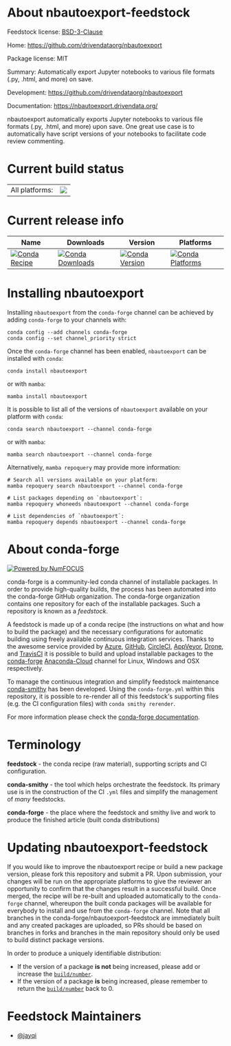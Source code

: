 About nbautoexport-feedstock
============================

Feedstock license: [BSD-3-Clause](https://github.com/conda-forge/nbautoexport-feedstock/blob/main/LICENSE.txt)

Home: https://github.com/drivendataorg/nbautoexport

Package license: MIT

Summary: Automatically export Jupyter notebooks to various file formats (.py, .html, and more) on save.

Development: https://github.com/drivendataorg/nbautoexport

Documentation: https://nbautoexport.drivendata.org/

nbautoexport automatically exports Jupyter notebooks to various file formats (.py, .html, and more)
upon save. One great use case is to automatically have script versions of your notebooks to
facilitate code review commenting.


Current build status
====================


<table><tr><td>All platforms:</td>
    <td>
      <a href="https://dev.azure.com/conda-forge/feedstock-builds/_build/latest?definitionId=10436&branchName=main">
        <img src="https://dev.azure.com/conda-forge/feedstock-builds/_apis/build/status/nbautoexport-feedstock?branchName=main">
      </a>
    </td>
  </tr>
</table>

Current release info
====================

| Name | Downloads | Version | Platforms |
| --- | --- | --- | --- |
| [![Conda Recipe](https://img.shields.io/badge/recipe-nbautoexport-green.svg)](https://anaconda.org/conda-forge/nbautoexport) | [![Conda Downloads](https://img.shields.io/conda/dn/conda-forge/nbautoexport.svg)](https://anaconda.org/conda-forge/nbautoexport) | [![Conda Version](https://img.shields.io/conda/vn/conda-forge/nbautoexport.svg)](https://anaconda.org/conda-forge/nbautoexport) | [![Conda Platforms](https://img.shields.io/conda/pn/conda-forge/nbautoexport.svg)](https://anaconda.org/conda-forge/nbautoexport) |

Installing nbautoexport
=======================

Installing `nbautoexport` from the `conda-forge` channel can be achieved by adding `conda-forge` to your channels with:

```
conda config --add channels conda-forge
conda config --set channel_priority strict
```

Once the `conda-forge` channel has been enabled, `nbautoexport` can be installed with `conda`:

```
conda install nbautoexport
```

or with `mamba`:

```
mamba install nbautoexport
```

It is possible to list all of the versions of `nbautoexport` available on your platform with `conda`:

```
conda search nbautoexport --channel conda-forge
```

or with `mamba`:

```
mamba search nbautoexport --channel conda-forge
```

Alternatively, `mamba repoquery` may provide more information:

```
# Search all versions available on your platform:
mamba repoquery search nbautoexport --channel conda-forge

# List packages depending on `nbautoexport`:
mamba repoquery whoneeds nbautoexport --channel conda-forge

# List dependencies of `nbautoexport`:
mamba repoquery depends nbautoexport --channel conda-forge
```


About conda-forge
=================

[![Powered by
NumFOCUS](https://img.shields.io/badge/powered%20by-NumFOCUS-orange.svg?style=flat&colorA=E1523D&colorB=007D8A)](https://numfocus.org)

conda-forge is a community-led conda channel of installable packages.
In order to provide high-quality builds, the process has been automated into the
conda-forge GitHub organization. The conda-forge organization contains one repository
for each of the installable packages. Such a repository is known as a *feedstock*.

A feedstock is made up of a conda recipe (the instructions on what and how to build
the package) and the necessary configurations for automatic building using freely
available continuous integration services. Thanks to the awesome service provided by
[Azure](https://azure.microsoft.com/en-us/services/devops/), [GitHub](https://github.com/),
[CircleCI](https://circleci.com/), [AppVeyor](https://www.appveyor.com/),
[Drone](https://cloud.drone.io/welcome), and [TravisCI](https://travis-ci.com/)
it is possible to build and upload installable packages to the
[conda-forge](https://anaconda.org/conda-forge) [Anaconda-Cloud](https://anaconda.org/)
channel for Linux, Windows and OSX respectively.

To manage the continuous integration and simplify feedstock maintenance
[conda-smithy](https://github.com/conda-forge/conda-smithy) has been developed.
Using the ``conda-forge.yml`` within this repository, it is possible to re-render all of
this feedstock's supporting files (e.g. the CI configuration files) with ``conda smithy rerender``.

For more information please check the [conda-forge documentation](https://conda-forge.org/docs/).

Terminology
===========

**feedstock** - the conda recipe (raw material), supporting scripts and CI configuration.

**conda-smithy** - the tool which helps orchestrate the feedstock.
                   Its primary use is in the construction of the CI ``.yml`` files
                   and simplify the management of *many* feedstocks.

**conda-forge** - the place where the feedstock and smithy live and work to
                  produce the finished article (built conda distributions)


Updating nbautoexport-feedstock
===============================

If you would like to improve the nbautoexport recipe or build a new
package version, please fork this repository and submit a PR. Upon submission,
your changes will be run on the appropriate platforms to give the reviewer an
opportunity to confirm that the changes result in a successful build. Once
merged, the recipe will be re-built and uploaded automatically to the
`conda-forge` channel, whereupon the built conda packages will be available for
everybody to install and use from the `conda-forge` channel.
Note that all branches in the conda-forge/nbautoexport-feedstock are
immediately built and any created packages are uploaded, so PRs should be based
on branches in forks and branches in the main repository should only be used to
build distinct package versions.

In order to produce a uniquely identifiable distribution:
 * If the version of a package **is not** being increased, please add or increase
   the [``build/number``](https://docs.conda.io/projects/conda-build/en/latest/resources/define-metadata.html#build-number-and-string).
 * If the version of a package **is** being increased, please remember to return
   the [``build/number``](https://docs.conda.io/projects/conda-build/en/latest/resources/define-metadata.html#build-number-and-string)
   back to 0.

Feedstock Maintainers
=====================

* [@jayqi](https://github.com/jayqi/)

